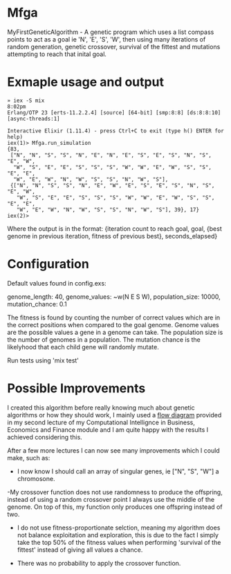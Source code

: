 # Mfga
MyFirstGeneticAlgorithm - A genetic program which uses a list compass points to act as a goal ie 'N', 'E', 'S', 'W', then using many iterations of random generation, genetic crossover, survival of the fittest and mutations attempting to reach that inital goal.

# Exmaple usage and output
    » iex -S mix                                                                                           8:02pm
    Erlang/OTP 23 [erts-11.2.2.4] [source] [64-bit] [smp:8:8] [ds:8:8:10] [async-threads:1]

    Interactive Elixir (1.11.4) - press Ctrl+C to exit (type h() ENTER for help)
    iex(1)> Mfga.run_simulation
    {83,
     ["N", "N", "S", "S", "N", "E", "N", "E", "S", "E", "S", "N", "S", "E", "W",
      "W", "S", "E", "E", "S", "S", "S", "W", "W", "E", "W", "S", "S", "E", "E",
      "W", "E", "W", "N", "W", "S", "S", "N", "W", "S"],
     {["N", "N", "S", "S", "N", "E", "W", "E", "S", "E", "S", "N", "S", "E", "W",
       "W", "S", "E", "E", "S", "S", "S", "W", "W", "E", "W", "S", "S", "E", "E",
       "W", "E", "W", "N", "W", "S", "S", "N", "W", "S"], 39}, 17}
    iex(2)> 

Where the output is in the format: {iteration count to reach goal, goal, {best genome in previous iteration, fitness of previous best}, seconds_elapsed}

# Configuration
Default values found in config.exs:

genome_length: 40,
genome_values: ~w(N E S W),
population_size: 10000,
mutation_chance: 0.1


The fitness is found by counting the number of correct values which are in the correct positions when compared to the goal genome.
Genome values are the possible values a gene in a genome can take.
The population size is the number of genomes in a population.
The mutation chance is the likelyhood that each child gene will randomly mutate.

Run tests using 'mix test'

# Possible Improvements
I created this algorithm before really knowing much about genetic algorithms or how they should work, I mainly used a [flow diagram](GA-flowdiagram.png) provided in my second lecture of my Computational Intellignce in Business, Economics and Finance module and I am quite happy with the results I achieved considering this.

After a few more lectures I can now see many improvements which I could make, such as:
  - I now know I should call an array of singular genes, ie ["N", "S", "W"] a chromosone.

  -My crossover function does not use randomness to produce the offspring, instead of using a random crossover point I always use the middle of the genome. On top of this, my function only produces one offspring instead of two.
  
  - I do not use fitness-proportionate selction, meaning my algorithm does not balance exploitation and exploration, this is due to the fact I simply take the top 50% of the fitness values when performing 'survival of the fittest' instead of giving all values a chance.
  
  - There was no probability to apply the crossover function.

